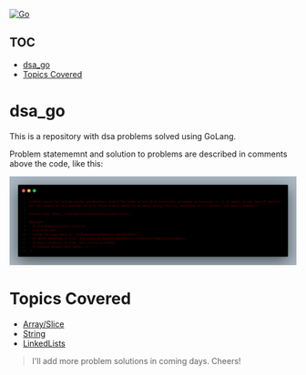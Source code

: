 [![Go](https://github.com/MAVERICK6912/dsa_go/actions/workflows/go.yml/badge.svg?branch=main)](https://github.com/MAVERICK6912/dsa_go/actions/workflows/go.yml)
## TOC
- [dsa_go](#dsa_go)
- [Topics Covered](#topics-covered)

# dsa_go
This is a repository with dsa problems solved using GoLang.

Problem statememnt and solution to problems are described in comments above the code, like this:


![Problem and solution description](readme_assets/prblmAndSolDesc.png)

# Topics Covered
- [Array/Slice](./array/)
- [String](./string/)
- [LinkedLists](./linkedlist/)


> I'll add more problem solutions in coming days. Cheers!